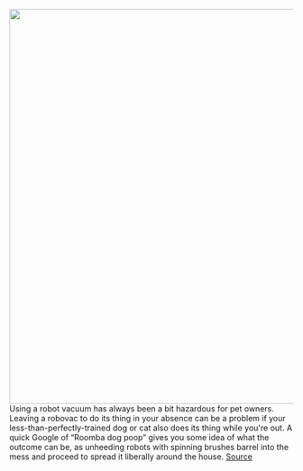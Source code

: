 <img src='https://cdn.vox-cdn.com/thumbor/zD2mvKUSnMVMC5kOgzVOpYCtBvA=/0x0:2048x1536/1200x800/filters:focal(861x605:1187x931)/cdn.vox-cdn.com/uploads/chorus_image/image/69832965/Roomba_j7_j7__Object_Detection_Pet_Waste.0.jpg' width='700px' /><br/>
Using a robot vacuum has always been a bit hazardous for pet owners. Leaving a robovac to do its thing in your absence can be a problem if your less-than-perfectly-trained dog or cat also does its thing while you're out. A quick Google of “Roomba dog poop” gives you some idea of what the outcome can be, as unheeding robots with spinning brushes barrel into the mess and proceed to spread it liberally around the house.
<a href='https://www.theverge.com/2021/9/9/22660467/irobot-roomba-ai-dog-poop-avoidance-j7-specs-price'> Source <a/>